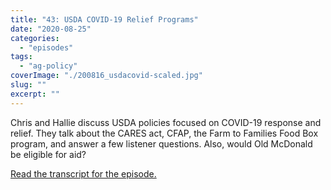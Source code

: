 ```yaml
---
title: "43: USDA COVID-19 Relief Programs"
date: "2020-08-25"
categories: 
  - "episodes"
tags: 
  - "ag-policy"
coverImage: "./200816_usdacovid-scaled.jpg"
slug: ""
excerpt: ""
---
```


Chris and Hallie discuss USDA policies focused on COVID-19 response and relief. They talk about the CARES act, CFAP, the Farm to Families Food Box program, and answer a few listener questions. Also, would Old McDonald be eligible for aid?

[Read the transcript for the episode.](https://www.onetogrowonpod.com/43-usda-covid-19-relief-programs-transcript/)

